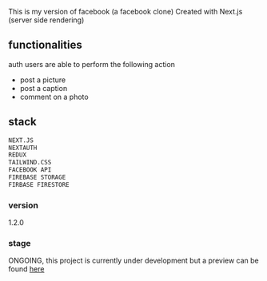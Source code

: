 This is my version of facebook (a facebook clone)
Created with Next.js (server side rendering)
## functionalities
auth users are able to perform the following action
- post a picture
- post a caption
- comment on a photo

## stack

```bash
NEXT.JS
NEXTAUTH
REDUX
TAILWIND.CSS
FACEBOOK API
FIREBASE STORAGE
FIRBASE FIRESTORE
```

### version
1.2.0

### stage
ONGOING, this project is currently under development but a preview can be found [here]()